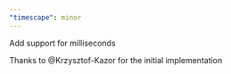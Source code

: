 ```yaml
---
"timescape": minor
---
```


Add support for milliseconds

Thanks to @Krzysztof-Kazor for the initial implementation
